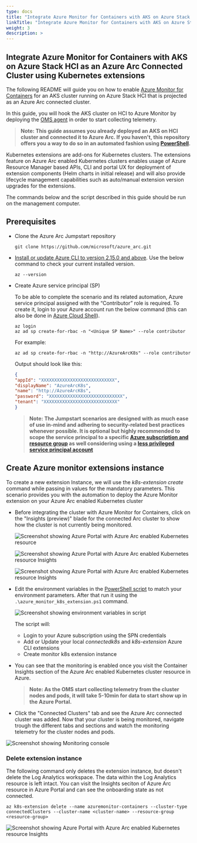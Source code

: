```yaml
---
type: docs
title: "Integrate Azure Monitor for Containers with AKS on Azure Stack HCI as an Azure Arc Connected Cluster using Kubernetes extensions"
linkTitle: "Integrate Azure Monitor for Containers with AKS on Azure Stack HCI as an Azure Arc Connected Cluster using Kubernetes extensions"
weight: 3
description: >
---
```


## Integrate Azure Monitor for Containers with AKS on Azure Stack HCI as an Azure Arc Connected Cluster using Kubernetes extensions

The following README will guide you on how to enable [Azure Monitor for Containers](https://docs.microsoft.com/en-us/azure/azure-monitor/insights/container-insights-overview) for an AKS cluster running on Azure Stack HCI that is projected as an Azure Arc connected cluster.

In this guide, you will hook the AKS cluster on HCI to Azure Monitor by deploying the [OMS agent](https://docs.microsoft.com/en-us/azure/azure-monitor/platform/log-analytics-agent) in order to start collecting telemetry.  

> **Note: This guide assumes you already deployed an AKS on HCI cluster and connected it to Azure Arc. If you haven't, this repository offers you a way to do so in an automated fashion using [PowerShell](https://azurearcjumpstart.io/azure_arc_jumpstart/azure_arc_k8s/aks_stack_hci/aks_hci_powershell/).**

Kubernetes extensions are add-ons for Kubernetes clusters. The extensions feature on Azure Arc enabled Kubernetes clusters enables usage of Azure Resource Manager based APIs, CLI and portal UX for deployment of extension components (Helm charts in initial release) and will also provide lifecycle management capabilities such as auto/manual extension version upgrades for the extensions.

The commands below and the script described in this guide should be run on the management computer.

## Prerequisites

* Clone the Azure Arc Jumpstart repository

    ```shell
    git clone https://github.com/microsoft/azure_arc.git
    ```

* [Install or update Azure CLI to version 2.15.0 and above](https://docs.microsoft.com/en-us/cli/azure/install-azure-cli?view=azure-cli-latest). Use the below command to check your current installed version.

  ```shell
  az --version
  ```

* Create Azure service principal (SP)

    To be able to complete the scenario and its related automation, Azure service principal assigned with the “Contributor” role is required. To create it, login to your Azure account run the below command (this can also be done in [Azure Cloud Shell](https://shell.azure.com/)).

    ```shell
    az login
    az ad sp create-for-rbac -n "<Unique SP Name>" --role contributor
    ```

    For example:

    ```shell
    az ad sp create-for-rbac -n "http://AzureArcK8s" --role contributor
    ```

    Output should look like this:

    ```json
    {
    "appId": "XXXXXXXXXXXXXXXXXXXXXXXXXXXX",
    "displayName": "AzureArcK8s",
    "name": "http://AzureArcK8s",
    "password": "XXXXXXXXXXXXXXXXXXXXXXXXXXXX",
    "tenant": "XXXXXXXXXXXXXXXXXXXXXXXXXXXX"
    }
    ```

    > **Note: The Jumpstart scenarios are designed with as much ease of use in-mind and adhering to security-related best practices whenever possible. It is optional but highly recommended to scope the service principal to a specific [Azure subscription and resource group](https://docs.microsoft.com/en-us/cli/azure/ad/sp?view=azure-cli-latest) as well considering using a [less privileged service principal account](https://docs.microsoft.com/en-us/azure/role-based-access-control/best-practices)**

## Create Azure monitor extensions instance

To create a new extension Instance, we will use the _k8s-extension create_ command while passing in values for the mandatory parameters. This scenario provides you with the automation to deploy the Azure Monitor extension on your Azure Arc enabled Kubernetes cluster

* Before integrating the cluster with Azure Monitor for Containers, click on the "Insights (preview)" blade for the connected Arc cluster to show how the cluster is not currently being monitored.

    ![Screenshot showing Azure Portal with Azure Arc enabled Kubernetes resource](./01.png)

    ![Screenshot showing Azure Portal with Azure Arc enabled Kubernetes resource Insights](./02.png)

    ![Screenshot showing Azure Portal with Azure Arc enabled Kubernetes resource Insights](./03.png)

* Edit the environment variables in the [PowerShell script](https://raw.githubusercontent.com/microsoft/azure_arc/main/azure_arc_k8s_jumpstart/aks_stack_hci/monitor_extension/azure_monitor_k8s_extension.ps1) to match your environment parameters. After that run it using the ```.\azure_monitor_k8s_extension.ps1``` command.

    ![Screenshot showing environment variables in script](./04.png)

    The script will:

  * Login to your Azure subscription using the SPN credentials
  * Add or Update your local _connectedk8s_ and _k8s-extension_ Azure CLI extensions
  * Create monitor k8s extension instance

* You can see that the monitoring is enabled once you visit the Container Insights section of the Azure Arc enabled Kubernetes cluster resource in Azure.

    > **Note: As the OMS start collecting telemetry from the cluster nodes and pods, it will take 5-10min for data to start show up in the Azure Portal.**

* Click the "Connected Clusters" tab and see the Azure Arc connected cluster was added. Now that your cluster is being monitored, navigate trough the different tabs and sections and watch the monitoring telemetry for the cluster nodes and pods.  

![Screenshot showing Monitoring console](./05.png)

### Delete extension instance

The following command only deletes the extension instance, but doesn't delete the Log Analytics workspace. The data within the Log Analytics resource is left intact. You can visit the Insights seciton of Azure Arc resource in Azure Portal and can see the onboarding state as not connected.

```shell
az k8s-extension delete --name azuremonitor-containers --cluster-type connectedClusters --cluster-name <cluster-name> --resource-group <resource-group>
```

 ![Screenshot showing Azure Portal with Azure Arc enabled Kubernetes resource Insights](./06.png)
